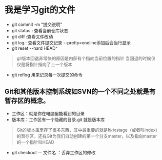我是学习git的文件
===

- git commit -m "提交说明"
- git status : 查看当前仓库状态
- git diff :查看文件改动
- git log : 查看文件提交记录 --pretty=oneline添加后会当行显示
- git reset --hard HEAD^  
> git版本回退非常快的原因是内部有个指向当前位置的指针 当回退的时候仅仅是将指针指向了上一个版本
- git reflog 用来记录每一次提交的命令

Git和其他版本控制系统如SVN的一个不同之处就是有暂存区的概念。
---

- 工作区：就是你在电脑里能看到的目录
- 版本库：工作区有一个隐藏的目录.git 就是版本库
> Git的版本库里存了很多东西，其中最重要的就是称为stage（或者叫index）的暂存区，还有Git为我们自动创建的第一个分支master，以及指向master的一个指针叫HEAD

- git checkout -- 文件名 ：丢弃工作区的修改 
